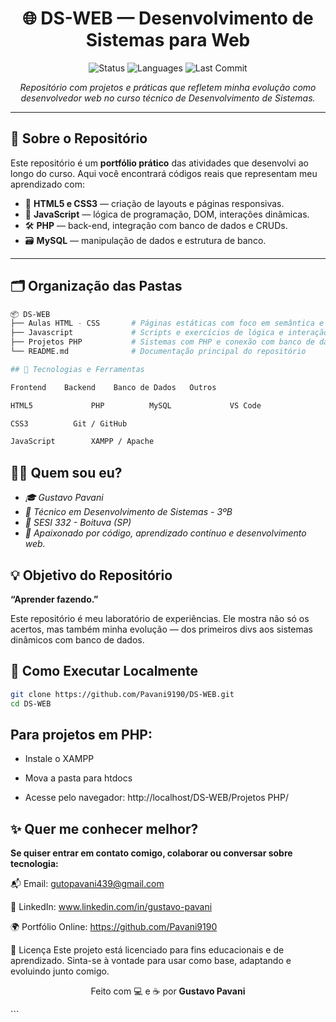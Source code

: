 <h1 align="center">🌐 DS-WEB — Desenvolvimento de Sistemas para Web</h1>

<p align="center">
  <img src="https://img.shields.io/badge/Status-Em%20Desenvolvimento-yellow" alt="Status">
  <img src="https://img.shields.io/github/languages/count/Pavani9190/DS-WEB" alt="Languages">
  <img src="https://img.shields.io/github/last-commit/Pavani9190/DS-WEB" alt="Last Commit">
</p>

<p align="center">
  <em>Repositório com projetos e práticas que refletem minha evolução como desenvolvedor web no curso técnico de Desenvolvimento de Sistemas.</em>
</p>

---

## 🧠 Sobre o Repositório

Este repositório é um **portfólio prático** das atividades que desenvolvi ao longo do curso. Aqui você encontrará códigos reais que representam meu aprendizado com:

- 🎨 **HTML5 e CSS3** — criação de layouts e páginas responsivas.
- 🧠 **JavaScript** — lógica de programação, DOM, interações dinâmicas.
- 🛠️ **PHP** — back-end, integração com banco de dados e CRUDs.
- 🗃️ **MySQL** — manipulação de dados e estrutura de banco.

---

## 🗂️ Organização das Pastas

```bash
📦 DS-WEB
├── Aulas HTML - CSS       # Páginas estáticas com foco em semântica e estilo
├── Javascript             # Scripts e exercícios de lógica e interação
├── Projetos PHP           # Sistemas com PHP e conexão com banco de dados
└── README.md              # Documentação principal do repositório
```
```bash
## 🚀 Tecnologias e Ferramentas

Frontend	Backend	   Banco de Dados	Outros

HTML5	          PHP	       MySQL	         VS Code

CSS3	      Git / GitHub

JavaScript		  XAMPP / Apache
```


## 👨‍💻 Quem sou eu?

- *🎓 Gustavo Pavani*
- *🧩 Técnico em Desenvolvimento de Sistemas - 3ºB*
- *🏫 SESI 332 - Boituva (SP)*
- *🎯 Apaixonado por código, aprendizado contínuo e desenvolvimento web.*

## 💡 Objetivo do Repositório

**“Aprender fazendo.”**

Este repositório é meu laboratório de experiências. Ele mostra não só os acertos, mas também minha evolução — dos primeiros divs aos sistemas dinâmicos com banco de dados.

## 🔗 Como Executar Localmente

```bash
git clone https://github.com/Pavani9190/DS-WEB.git
cd DS-WEB
```

## Para projetos em PHP:

- Instale o XAMPP

- Mova a pasta para htdocs

- Acesse pelo navegador: http://localhost/DS-WEB/Projetos PHP/

## ✨ Quer me conhecer melhor?

**Se quiser entrar em contato comigo, colaborar ou conversar sobre tecnologia:**

📬 Email: gutopavani439@gmail.com

💼 LinkedIn: www.linkedin.com/in/gustavo-pavani

🌍 Portfólio Online: https://github.com/Pavani9190

📝 Licença
Este projeto está licenciado para fins educacionais e de aprendizado. Sinta-se à vontade para usar como base, adaptando e evoluindo junto comigo.

<p align="center"> Feito com 💻 e ☕ por <strong>Gustavo Pavani</strong> </p> ```